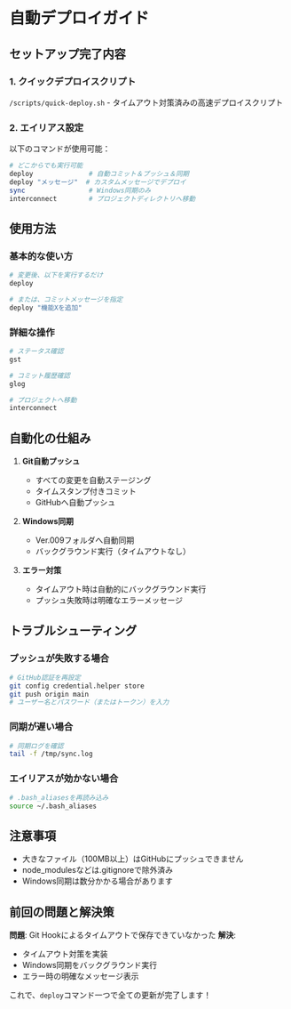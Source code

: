 # 自動デプロイガイド

## セットアップ完了内容

### 1. クイックデプロイスクリプト
`/scripts/quick-deploy.sh` - タイムアウト対策済みの高速デプロイスクリプト

### 2. エイリアス設定
以下のコマンドが使用可能：

```bash
# どこからでも実行可能
deploy              # 自動コミット＆プッシュ＆同期
deploy "メッセージ"  # カスタムメッセージでデプロイ
sync                # Windows同期のみ
interconnect        # プロジェクトディレクトリへ移動
```

## 使用方法

### 基本的な使い方
```bash
# 変更後、以下を実行するだけ
deploy

# または、コミットメッセージを指定
deploy "機能Xを追加"
```

### 詳細な操作
```bash
# ステータス確認
gst

# コミット履歴確認
glog

# プロジェクトへ移動
interconnect
```

## 自動化の仕組み

1. **Git自動プッシュ**
   - すべての変更を自動ステージング
   - タイムスタンプ付きコミット
   - GitHubへ自動プッシュ

2. **Windows同期**
   - Ver.009フォルダへ自動同期
   - バックグラウンド実行（タイムアウトなし）

3. **エラー対策**
   - タイムアウト時は自動的にバックグラウンド実行
   - プッシュ失敗時は明確なエラーメッセージ

## トラブルシューティング

### プッシュが失敗する場合
```bash
# GitHub認証を再設定
git config credential.helper store
git push origin main
# ユーザー名とパスワード（またはトークン）を入力
```

### 同期が遅い場合
```bash
# 同期ログを確認
tail -f /tmp/sync.log
```

### エイリアスが効かない場合
```bash
# .bash_aliasesを再読み込み
source ~/.bash_aliases
```

## 注意事項

- 大きなファイル（100MB以上）はGitHubにプッシュできません
- node_modulesなどは.gitignoreで除外済み
- Windows同期は数分かかる場合があります

## 前回の問題と解決策

**問題**: Git Hookによるタイムアウトで保存できていなかった
**解決**: 
- タイムアウト対策を実装
- Windows同期をバックグラウンド実行
- エラー時の明確なメッセージ表示

これで、`deploy`コマンド一つで全ての更新が完了します！